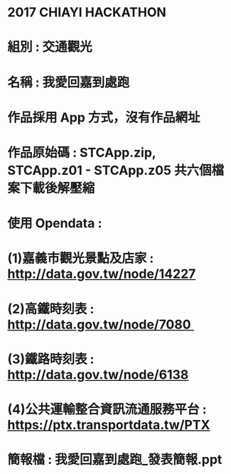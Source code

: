 # 2017 CHIAYI HACKATHON
# 組別 : 交通觀光
# 名稱 : 我愛回嘉到處跑
# 作品採用 App 方式，沒有作品網址
# 作品原始碼 : STCApp.zip, STCApp.z01 - STCApp.z05 共六個檔案下載後解壓縮
# 使用 Opendata :
# (1)嘉義市觀光景點及店家 : http://data.gov.tw/node/14227
# (2)高鐵時刻表 : http://data.gov.tw/node/7080 
# (3)鐵路時刻表 : http://data.gov.tw/node/6138
# (4)公共運輸整合資訊流通服務平台 : https://ptx.transportdata.tw/PTX
# 簡報檔 : 我愛回嘉到處跑_發表簡報.ppt
